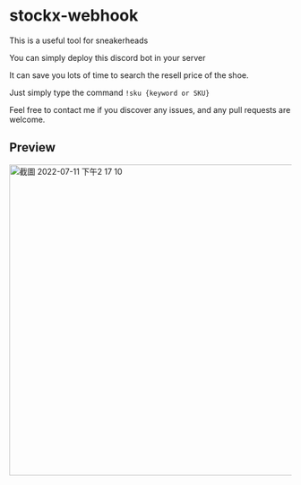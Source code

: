 # stockx-webhook

This is a useful tool for sneakerheads

You can simply deploy this discord bot in your server

It can save you lots of time to search the resell price of the shoe.

Just simply type the command `!sku {keyword or SKU}`

Feel free to contact me if you discover any issues, and any pull requests are welcome.


## Preview 
<img width="555" alt="截圖 2022-07-11 下午2 17 10" src="https://user-images.githubusercontent.com/50997394/178200514-0b32d319-52b2-4f9d-ab44-fcc29df2b68a.png">
